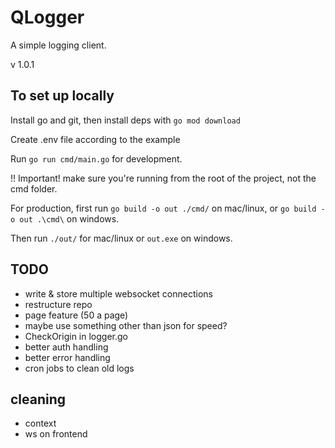 # QLogger

A simple logging client.

v 1.0.1

## To set up locally

Install go and git, then install deps with ```go mod download```

Create .env file according to the example

Run ```go run cmd/main.go``` for development.

!! Important! make sure you're running from the root of the project, not the cmd folder.

For production, first run ```go build -o out ./cmd/``` on mac/linux, or ```go build -o out .\cmd\``` on windows.

Then run ```./out/``` for mac/linux or ```out.exe``` on windows.

## TODO

- write & store multiple websocket connections
- restructure repo
- page feature (50 a page)
- maybe use something other than json for speed?
- CheckOrigin in logger.go
- better auth handling
- better error handling
- cron jobs to clean old logs

## cleaning

- context
- ws on frontend
